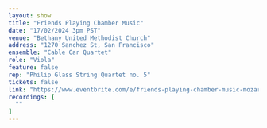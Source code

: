 ```yaml
---
layout: show
title: "Friends Playing Chamber Music"
date: "17/02/2024 3pm PST"
venue: "Bethany United Methodist Church"
address: "1270 Sanchez St, San Francisco"
ensemble: "Cable Car Quartet"
role: "Viola"
feature: false
rep: "Philip Glass String Quartet no. 5"
tickets: false
link: "https://www.eventbrite.com/e/friends-playing-chamber-music-mozart-mendelssohn-and-glass-tickets-794869715717"
recordings: [
  ""
]
---
```


